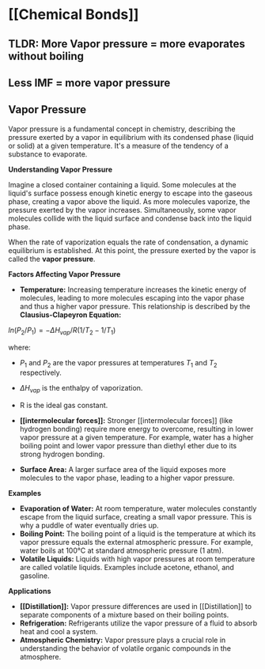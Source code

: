 # [[Chemical Bonds]]

## TLDR: More Vapor pressure = more evaporates without boiling 
## Less IMF = more vapor pressure

## Vapor Pressure

Vapor pressure is a fundamental concept in chemistry, describing the pressure exerted by a vapor in equilibrium with its condensed phase (liquid or solid) at a given temperature. It's a measure of the tendency of a substance to evaporate.

**Understanding Vapor Pressure**

Imagine a closed container containing a liquid. Some molecules at the liquid's surface possess enough kinetic energy to escape into the gaseous phase, creating a vapor above the liquid. As more molecules vaporize, the pressure exerted by the vapor increases. Simultaneously, some vapor molecules collide with the liquid surface and condense back into the liquid phase.

When the rate of vaporization equals the rate of condensation, a dynamic equilibrium is established. At this point, the pressure exerted by the vapor is called the **vapor pressure**.

**Factors Affecting Vapor Pressure**

* **Temperature:**  Increasing temperature increases the kinetic energy of molecules, leading to more molecules escaping into the vapor phase and thus a higher vapor pressure. This relationship is described by the **Clausius-Clapeyron Equation:**

$ln(P_2/P_1) = - \Delta H_{vap}/R (1/T_2 - 1/T_1)$

where:
* $P_1$ and $P_2$ are the vapor pressures at temperatures $T_1$ and $T_2$ respectively.
* $\Delta H_{vap}$ is the enthalpy of vaporization.
* R is the ideal gas constant.

* **[[intermolecular forces]]:** Stronger [[intermolecular forces]] (like hydrogen bonding) require more energy to overcome, resulting in lower vapor pressure at a given temperature. For example, water has a higher boiling point and lower vapor pressure than diethyl ether due to its strong hydrogen bonding.

* **Surface Area:** A larger surface area of the liquid exposes more molecules to the vapor phase, leading to a higher vapor pressure.

**Examples**

* **Evaporation of Water:** At room temperature, water molecules constantly escape from the liquid surface, creating a small vapor pressure. This is why a puddle of water eventually dries up.
* **Boiling Point:** The boiling point of a liquid is the temperature at which its vapor pressure equals the external atmospheric pressure. For example, water boils at 100°C at standard atmospheric pressure (1 atm).
* **Volatile Liquids:** Liquids with high vapor pressures at room temperature are called volatile liquids. Examples include acetone, ethanol, and gasoline.

**Applications**

* **[[Distillation]]:** Vapor pressure differences are used in [[Distillation]] to separate components of a mixture based on their boiling points.
* **Refrigeration:** Refrigerants utilize the vapor pressure of a fluid to absorb heat and cool a system.
* **Atmospheric Chemistry:** Vapor pressure plays a crucial role in understanding the behavior of volatile organic compounds in the atmosphere.

